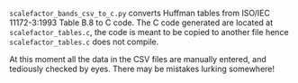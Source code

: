 `scalefactor_bands_csv_to_c.py` converts Huffman tables from ISO/IEC 11172-3:1993 Table B.8 to C code. The C code generated are located at `scalefactor_tables.c`, the code is meant to be copied to another file hence `scalefactor_tables.c` does not compile.

At this moment all the data in the CSV files are manually entered, and tediously checked by eyes. There may be mistakes lurking somewhere!